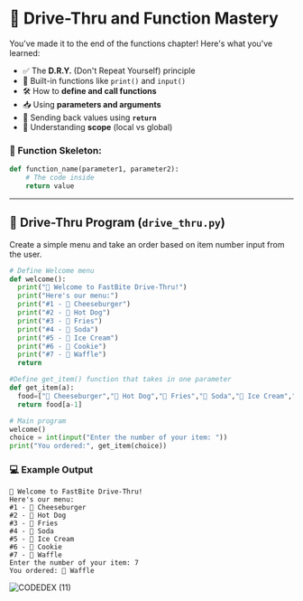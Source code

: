 # 🚗 Drive-Thru and Function Mastery

You've made it to the end of the functions chapter! Here's what you've learned:

- ✅ The **D.R.Y.** (Don't Repeat Yourself) principle
- 🧩 Built-in functions like `print()` and `input()`
- 🛠️ How to **define and call functions**
- 📥 Using **parameters and arguments**
- 🎁 Sending back values using **`return`**
- 🧠 Understanding **scope** (local vs global)

### 🔧 Function Skeleton:
```python
def function_name(parameter1, parameter2):
    # The code inside
    return value
```

---

## 🛒 Drive-Thru Program (`drive_thru.py`)
Create a simple menu and take an order based on item number input from the user.

```python
# Define Welcome menu
def welcome():
  print("🍔 Welcome to FastBite Drive-Thru!")
  print("Here's our menu:")
  print("#1 - 🍔 Cheeseburger")
  print("#2 - 🌭 Hot Dog")
  print("#3 - 🍟 Fries")
  print("#4 - 🥤 Soda")
  print("#5 - 🍦 Ice Cream")
  print("#6 - 🍪 Cookie")
  print("#7 - 🧇 Waffle")
  return 

#Define get_item() function that takes in one parameter
def get_item(a):
  food=["🍔 Cheeseburger","🌭 Hot Dog","🍟 Fries","🥤 Soda","🍦 Ice Cream","🍪 Cookie","🧇 Waffle"]
  return food[a-1]

# Main program
welcome()
choice = int(input("Enter the number of your item: "))
print("You ordered:", get_item(choice))
```

### 💻 Example Output
```
🍔 Welcome to FastBite Drive-Thru!
Here's our menu:
#1 - 🍔 Cheeseburger
#2 - 🌭 Hot Dog
#3 - 🍟 Fries
#4 - 🥤 Soda
#5 - 🍦 Ice Cream
#6 - 🍪 Cookie
#7 - 🧇 Waffle
Enter the number of your item: 7
You ordered: 🧇 Waffle
```

![CODEDEX (11)](https://github.com/user-attachments/assets/236708b7-6f80-41e8-8d8d-567857e0c735)
